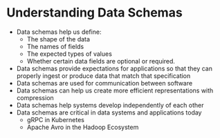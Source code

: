 # Understanding Data Schemas

- Data schemas help us define:
  - The shape of the data
  - The names of fields
  - The expected types of values
  - Whether certain data fields are optional or required.
- Data schemas provide expectations for applications so that they can properly ingest or produce data that match that specification
- Data schemas are used for communication between software
- Data schemas can help us create more efficient representations with compression
- Data schemas help systems develop independently of each other
- Data schemas are critical in data systems and applications today
  - gRPC in Kubernetes
  - Apache Avro in the Hadoop Ecosystem

